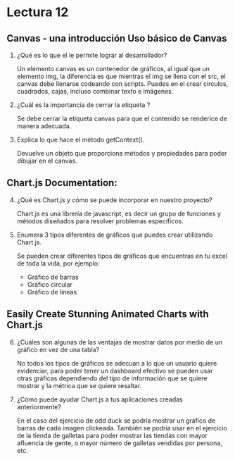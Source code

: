 # Lectura 12

## Canvas - una introducción Uso básico de Canvas

1. ¿Qué es lo que el <canvas> le permite lograr al desarrollador?

    Un elemento canvas es un contenedor de gráficos, al igual que un elemento img, la diferencia es que mientras el img se llena con el src, el canvas debe llenarse codeando con scripts.
    Puedes en el crear circulos, cuadrados, cajas, incluso combinar texto e imágenes. 

2. ¿Cuál es la importancia de cerrar la etiqueta </canvas>?

    Se debe cerrar la etiqueta canvas para que el contenido se renderice de manera adecuada.

3. Explica lo que hace el método getContext().

    Devuelve un objeto que proporciona métodos y propiedades para poder dibujar en el canvas. 

## Chart.js Documentation:

4. ¿Qué es Chart.js y cómo se puede incorporar en nuestro proyecto?

    Chart.js es una librería de javascript, es decir un grupo de funciones y métodos diseñados para resolver problemas específicos.

5. Enumera 3 tipos diferentes de gráficos que puedes crear utilizando Chart.js.

    Se pueden crear diferentes tipos de gráficos que encuentras en tu excel de toda la vida, por ejemplo: 
    - Gráfico de barras
    - Gráfico circular
    - Gráfico de líneas

## Easily Create Stunning Animated Charts with Chart.js

6. ¿Cuáles son algunas de las ventajas de mostrar datos por medio de un gráfico en vez de una tabla?

    No todos los tipos de gráficos se adecuan a lo que un usuario quiere evidenciar, para poder tener un dashboard efectivo se pueden usar otras gráficas dependiendo del tipo de información que se quiere mostrar y la métrica que se quiere resaltar.

7. ¿Cómo puede ayudar Chart.js a tus aplicaciones creadas anteriormente?

    En el caso del ejercicio de odd duck se podría mostrar un gráfico de barras de cada imagen clickeada. También se podría usar en el ejercicio de la tienda de galletas para poder mostrar las tiendas con mayor afluencia de gente, o mayor número de galletas vendidas por persona, etc. 
